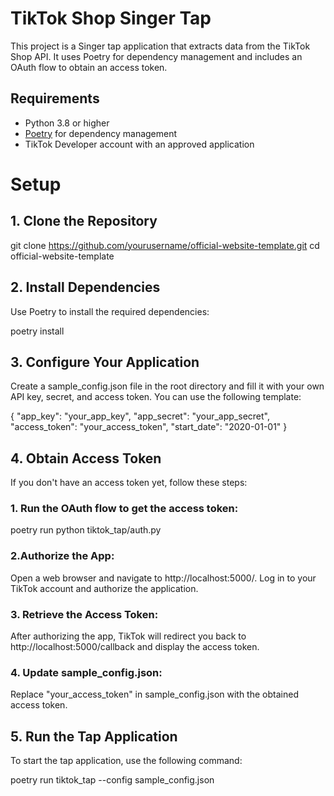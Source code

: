 # TikTok Shop Singer Tap

This project is a Singer tap application that extracts data from the TikTok Shop API. It uses Poetry for dependency management and includes an OAuth flow to obtain an access token.

## Requirements

- Python 3.8 or higher
- [Poetry](https://python-poetry.org/) for dependency management
- TikTok Developer account with an approved application

# Setup

## 1. Clone the Repository

git clone https://github.com/yourusername/official-website-template.git
cd official-website-template

## 2. Install Dependencies
Use Poetry to install the required dependencies:

poetry install

## 3. Configure Your Application
Create a sample_config.json file in the root directory and fill it with your own API key, secret, and access token. You can use the following template:

{
  "app_key": "your_app_key",
  "app_secret": "your_app_secret",
  "access_token": "your_access_token",
  "start_date": "2020-01-01"
}

## 4. Obtain Access Token
If you don't have an access token yet, follow these steps:

### 1. Run the OAuth flow to get the access token:

poetry run python tiktok_tap/auth.py

### 2.Authorize the App:

Open a web browser and navigate to http://localhost:5000/.
Log in to your TikTok account and authorize the application.

### 3. Retrieve the Access Token:

After authorizing the app, TikTok will redirect you back to http://localhost:5000/callback and display the access token.

### 4. Update sample_config.json:

Replace "your_access_token" in sample_config.json with the obtained access token.

## 5. Run the Tap Application
To start the tap application, use the following command:

poetry run tiktok_tap --config sample_config.json